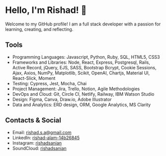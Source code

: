 
# Hello, I'm Rishad! 👋

Welcome to my GitHub profile! I am a full stack developer with a passion for learning, creating, and reflecting. 

## Tools

- Programming Languages: Javascript, Python, Ruby, SQL, HTML5, CSS3
- Frameworks and Libraries: Node, React, Express, Postgresql, Rails, Active Record, jQuery, EJS, SASS, Bootstrap Bcrypt, Cookie Sessions, Ajax, Axios, NumPy,
Matplotlib, Scikit, OpenAI, Chartjs, Material UI, React-Slick, Moment
- Testing: Cypress, Jest, Mocha, Chai
- Project Management: Jira, Trello, Notion, Agile Methodologies
- DevOps and Cloud: Git, Circle CI, Netlify, Railway, IBM Watson Studio
- Design: Figma, Canva, Draw.io, Adobe Illustrator
- Data and Analytics: ERD design, ORM, Google Analytics, MS Clarity

 ## Contacts & Social

- Email: rishad.s.a@gmail.com
- LinkedIn: [rishad-alam-14b26845](www.linkedin.com/in/rishad-alam-14b26845)
- Instagram: [rishadsanian](https://www.instagram.com/rishadsanian/)
- SoundCloud: [rishadsanian](https://soundcloud.com/rishadsanian)

<!--
**rishadsanian/rishadsanian** is a ✨ _special_ ✨ repository because its `README.md` (this file) appears on your GitHub profile.

Here are some ideas to get you started:

- 🔭 I’m currently working on ...
- 🌱 I’m currently learning ...
- 👯 I’m looking to collaborate on ...
- 🤔 I’m looking for help with ...
- 💬 Ask me about ...
- 📫 How to reach me: ...
- 😄 Pronouns: ...
- ⚡ Fun fact: ...
-->

